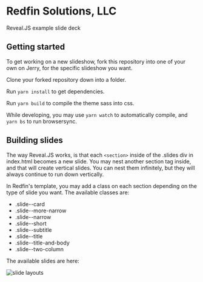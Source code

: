 # Redfin Solutions, LLC
Reveal.JS example slide deck

## Getting started
To get working on a new slideshow, fork this repository into one of your own on Jerry, for the specific slideshow you 
want. 

Clone your forked repository down into a folder. 

Run `yarn install` to get dependencies.

Run `yarn build` to compile the theme sass into css.

While developing, you may use `yarn watch` to automatically compile, and `yarn bs` to run browsersync.

## Building slides

The way Reveal.JS works, is that each `<section>` inside of the .slides div in index.html becomes a new slide. You may 
nest another section tag inside, and that will create vertical slides. You can nest them infinitely, but they will 
always continue to run down vertically.

In Redfin's template, you may add a class on each section depending on the type of slide you want. The available
classes are:

* .slide--card
* .slide--more-narrow
* .slide--narrow
* .slide--short
* .slide--subtitle
* .slide--title
* .slide--title-and-body
* .slide--two-column

The available slides are here:

![slide layouts](https://i.imgur.com/4uQKQJd.png "Slide Layouts")

